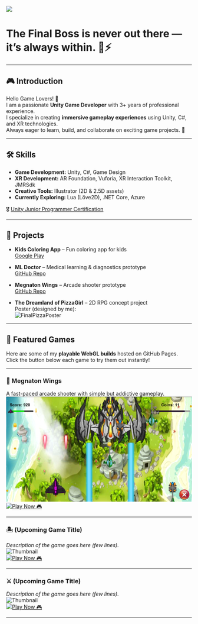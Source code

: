 ![](https://komarev.com/ghpvc/?username=its-tkc)

# The Final Boss is never out there — it’s always within. 👑⚡

---

## 🎮 Introduction
Hello Game Lovers! 👋  
I am a passionate **Unity Game Developer** with 3+ years of professional experience.  
I specialize in creating **immersive gameplay experiences** using Unity, C#, and XR technologies.  
Always eager to learn, build, and collaborate on exciting game projects. 🚀  

---

## 🛠️ Skills
- **Game Development:** Unity, C#, Game Design  
- **XR Development:** AR Foundation, Vuforia, XR Interaction Toolkit, JMRSdk  
- **Creative Tools:** Illustrator (2D & 2.5D assets)  
- **Currently Exploring:** Lua (Löve2D), .NET Core, Azure  

🎖️ [Unity Junior Programmer Certification](https://www.credly.com/badges/59402c57-fcb8-416d-8f10-460b826142ec/public_url)

---

## 📂 Projects
- **Kids Coloring App** – Fun coloring app for kids  
  [Google Play](https://play.google.com/store/apps/details?id=com.learn.kidscoloring)  

- **ML Doctor** – Medical learning & diagnostics prototype  
  [GitHub Repo](https://github.com/its-tkc/MLDoctor)  

- **Megnaton Wings** – Arcade shooter prototype  
  [GitHub Repo](https://github.com/its-tkc/MegnatonWings)  

- **The Dreamland of PizzaGirl** – 2D RPG concept project  
  Poster (designed by me):  
  ![FinalPizzaPoster](https://user-images.githubusercontent.com/51854903/133062730-4db62829-91ad-4bb3-a5a3-d4491bcb1583.png)

---

## 🌟 Featured Games
Here are some of my **playable WebGL builds** hosted on GitHub Pages.  
Click the button below each game to try them out instantly!  

---

### 🚀 Megnaton Wings  
A fast-paced arcade shooter with simple but addictive gameplay.  
![Megnaton Wings Thumbnail](https://raw.githubusercontent.com/its-tkc/its-tkc/main/Megnaton-thumbnail.png) 
[![Play Now 🎮](https://img.shields.io/badge/Play%20Now%20🎮-green?style=for-the-badge)](https://its-tkc.github.io/Megnaton-Wings/)

---

### 🏝️ (Upcoming Game Title)  
*Description of the game goes here (few lines).*  
![Thumbnail](https://user-images.githubusercontent.com/51854903/placeholder.png)  
[![Play Now 🎮](https://img.shields.io/badge/Play%20Now%20🎮-blue?style=for-the-badge)](#)

---

### ⚔️ (Upcoming Game Title)  
*Description of the game goes here (few lines).*  
![Thumbnail](https://user-images.githubusercontent.com/51854903/placeholder.png)  
[![Play Now 🎮](https://img.shields.io/badge/Play%20Now%20🎮-purple?style=for-the-badge)](#)

---

